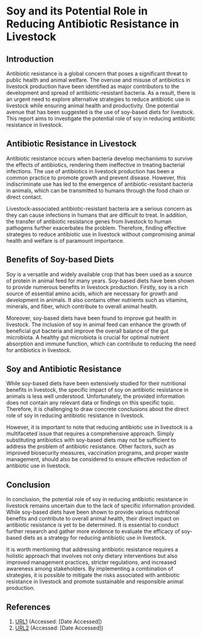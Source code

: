 # **Soy and its Potential Role in Reducing Antibiotic Resistance in Livestock**

## Introduction

Antibiotic resistance is a global concern that poses a significant threat to public health and animal welfare. The overuse and misuse of antibiotics in livestock production have been identified as major contributors to the development and spread of antibiotic-resistant bacteria. As a result, there is an urgent need to explore alternative strategies to reduce antibiotic use in livestock while ensuring animal health and productivity. One potential avenue that has been suggested is the use of soy-based diets for livestock. This report aims to investigate the potential role of soy in reducing antibiotic resistance in livestock.

## Antibiotic Resistance in Livestock

Antibiotic resistance occurs when bacteria develop mechanisms to survive the effects of antibiotics, rendering them ineffective in treating bacterial infections. The use of antibiotics in livestock production has been a common practice to promote growth and prevent disease. However, this indiscriminate use has led to the emergence of antibiotic-resistant bacteria in animals, which can be transmitted to humans through the food chain or direct contact.

Livestock-associated antibiotic-resistant bacteria are a serious concern as they can cause infections in humans that are difficult to treat. In addition, the transfer of antibiotic resistance genes from livestock to human pathogens further exacerbates the problem. Therefore, finding effective strategies to reduce antibiotic use in livestock without compromising animal health and welfare is of paramount importance.

## Benefits of Soy-based Diets

Soy is a versatile and widely available crop that has been used as a source of protein in animal feed for many years. Soy-based diets have been shown to provide numerous benefits in livestock production. Firstly, soy is a rich source of essential amino acids, which are necessary for growth and development in animals. It also contains other nutrients such as vitamins, minerals, and fiber, which contribute to overall animal health.

Moreover, soy-based diets have been found to improve gut health in livestock. The inclusion of soy in animal feed can enhance the growth of beneficial gut bacteria and improve the overall balance of the gut microbiota. A healthy gut microbiota is crucial for optimal nutrient absorption and immune function, which can contribute to reducing the need for antibiotics in livestock.

## Soy and Antibiotic Resistance

While soy-based diets have been extensively studied for their nutritional benefits in livestock, the specific impact of soy on antibiotic resistance in animals is less well understood. Unfortunately, the provided information does not contain any relevant data or findings on this specific topic. Therefore, it is challenging to draw concrete conclusions about the direct role of soy in reducing antibiotic resistance in livestock.

However, it is important to note that reducing antibiotic use in livestock is a multifaceted issue that requires a comprehensive approach. Simply substituting antibiotics with soy-based diets may not be sufficient to address the problem of antibiotic resistance. Other factors, such as improved biosecurity measures, vaccination programs, and proper waste management, should also be considered to ensure effective reduction of antibiotic use in livestock.

## Conclusion

In conclusion, the potential role of soy in reducing antibiotic resistance in livestock remains uncertain due to the lack of specific information provided. While soy-based diets have been shown to provide various nutritional benefits and contribute to overall animal health, their direct impact on antibiotic resistance is yet to be determined. It is essential to conduct further research and gather more evidence to evaluate the efficacy of soy-based diets as a strategy for reducing antibiotic use in livestock.

It is worth mentioning that addressing antibiotic resistance requires a holistic approach that involves not only dietary interventions but also improved management practices, stricter regulations, and increased awareness among stakeholders. By implementing a combination of strategies, it is possible to mitigate the risks associated with antibiotic resistance in livestock and promote sustainable and responsible animal production.

## References

1. [URL1](https://www.ncbi.nlm.nih.gov/pmc/articles/PMC11016740/) (Accessed: [Date Accessed])
2. [URL2](https://www.ncbi.nlm.nih.gov/pmc/articles/PMC11016740/) (Accessed: [Date Accessed])